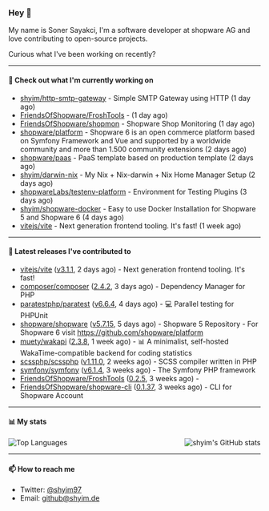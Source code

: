 ### Hey 👋

My name is Soner Sayakci, I'm a software developer at shopware AG and love contributing to open-source projects.

Curious what I've been working on recently?

---

#### 👷 Check out what I'm currently working on

- [shyim/http-smtp-gateway](https://github.com/shyim/http-smtp-gateway) - Simple SMTP Gateway using HTTP (1 day ago)
- [FriendsOfShopware/FroshTools](https://github.com/FriendsOfShopware/FroshTools) -  (1 day ago)
- [FriendsOfShopware/shopmon](https://github.com/FriendsOfShopware/shopmon) - Shopware Shop Monitoring (1 day ago)
- [shopware/platform](https://github.com/shopware/platform) - Shopware 6 is an open commerce platform based on Symfony Framework and Vue and supported by a worldwide community and more than 1.500 community extensions (2 days ago)
- [shopware/paas](https://github.com/shopware/paas) - PaaS template based on production template (2 days ago)
- [shyim/darwin-nix](https://github.com/shyim/darwin-nix) - My Nix &#43; Nix-darwin &#43; Nix Home Manager Setup (2 days ago)
- [shopwareLabs/testenv-platform](https://github.com/shopwareLabs/testenv-platform) - Environment for Testing Plugins (3 days ago)
- [shyim/shopware-docker](https://github.com/shyim/shopware-docker) - Easy to use Docker Installation for Shopware 5 and Shopware 6 (4 days ago)
- [vitejs/vite](https://github.com/vitejs/vite) - Next generation frontend tooling. It&#39;s fast! (1 week ago)

---

#### 🔭 Latest releases I've contributed to

- [vitejs/vite](https://github.com/vitejs/vite) ([v3.1.1](https://github.com/vitejs/vite/releases/tag/v3.1.1), 2 days ago) - Next generation frontend tooling. It&#39;s fast!
- [composer/composer](https://github.com/composer/composer) ([2.4.2](https://github.com/composer/composer/releases/tag/2.4.2), 3 days ago) - Dependency Manager for PHP
- [paratestphp/paratest](https://github.com/paratestphp/paratest) ([v6.6.4](https://github.com/paratestphp/paratest/releases/tag/v6.6.4), 4 days ago) - :computer: Parallel testing for PHPUnit
- [shopware/shopware](https://github.com/shopware/shopware) ([v5.7.15](https://github.com/shopware/shopware/releases/tag/v5.7.15), 5 days ago) - Shopware 5 Repository - For Shopware 6 visit https://github.com/shopware/platform
- [muety/wakapi](https://github.com/muety/wakapi) ([2.3.8](https://github.com/muety/wakapi/releases/tag/2.3.8), 1 week ago) - 📊 A minimalist, self-hosted WakaTime-compatible backend for coding statistics
- [scssphp/scssphp](https://github.com/scssphp/scssphp) ([v1.11.0](https://github.com/scssphp/scssphp/releases/tag/v1.11.0), 2 weeks ago) - SCSS compiler written in PHP
- [symfony/symfony](https://github.com/symfony/symfony) ([v6.1.4](https://github.com/symfony/symfony/releases/tag/v6.1.4), 3 weeks ago) - The Symfony PHP framework
- [FriendsOfShopware/FroshTools](https://github.com/FriendsOfShopware/FroshTools) ([0.2.5](https://github.com/FriendsOfShopware/FroshTools/releases/tag/0.2.5), 3 weeks ago) - 
- [FriendsOfShopware/shopware-cli](https://github.com/FriendsOfShopware/shopware-cli) ([0.1.37](https://github.com/FriendsOfShopware/shopware-cli/releases/tag/0.1.37), 3 weeks ago) - CLI for Shopware Account

---

#### 📊 My stats

<img align="right" alt="shyim's GitHub stats" src="https://github-readme-stats.vercel.app/api?username=shyim&count_private=1&show_icons=true&" />

![Top Languages](https://github-readme-stats.vercel.app/api/top-langs/?username=shyim)

---

#### 📫 How to reach me

- Twitter: [@shyim97](https://twitter.com/shyim97)
- Email: [github@shyim.de](mailto://github@shyim.de)
